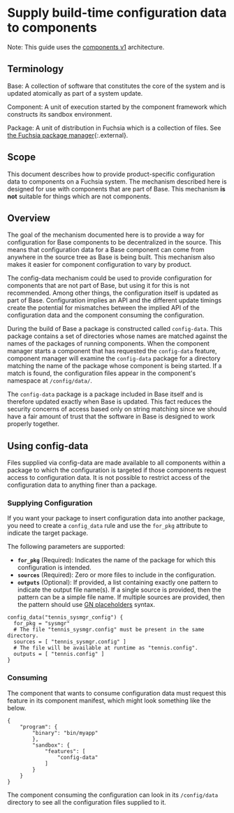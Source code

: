 # Supply build-time configuration data to components

Note: This guide uses the [components v1](/docs/glossary.md#components-v1)
architecture.

## Terminology

Base: A collection of software that constitutes the core of the system and is
updated atomically as part of a system update.

Component: A unit of execution started by the component framework which
constructs its sandbox environment.

Package: A unit of distribution in Fuchsia which is a collection of files.
See [the Fuchsia package manager](/src/sys/pkg/bin/pm/README.md#structure-of-a-fuchsia-package){:.external}.

## Scope

This document describes how to provide product-specific configuration data to
components on a Fuchsia system. The mechanism described here is designed for
use with components that are part of Base. This mechanism **is** **not**
suitable for things which are not components.

## Overview

The goal of the mechanism documented here is to provide a way for configuration
for Base components to be decentralized in the source. This means that
configuration data for a Base component can come from anywhere in the source tree
as Base is being built. This mechanism also makes it easier for component
configuration to vary by product.

The config-data mechanism could be used to provide configuration for
components that are not part of Base, but using it for this is not recommended.
Among other things, the configuration itself is updated as part of Base.
Configuration implies an API and the different update timings create the
potential for mismatches between the implied API of the configuration data and
the component consuming the configuration.

During the build of Base a package is constructed called `config-data`. This
package contains a set of directories whose names are matched against the names
of the packages of running components. When the component manager starts a
component that has requested the `config-data` feature, component manager will
examine the `config-data` package for a directory matching the name of the
package whose component is being started. If a match is found, the configuration
files appear in the component's namespace at `/config/data/`.

The `config-data` package is a package included in Base itself and is therefore
updated exactly when Base is updated. This fact reduces the security concerns of
access based only on string matching since we should have a fair amount of trust
that the software in Base is designed to work properly together.

## Using config-data

Files supplied via config-data are made available to all components within a
package to which the configuration is targeted if those components request
access to configuration data. It is not possible to restrict access of the
configuration data to anything finer than a package.

### Supplying Configuration

If you want your package to insert configuration data into another package,
you need to create a `config_data` rule and use the `for_pkg` attribute to
indicate the target package.

The following parameters are supported:

*   **`for_pkg`** (Required): Indicates the name of the package for which this
    configuration is intended.
*   **`sources`** (Required): Zero or more files to include in the
    configuration.
*   **`outputs`** (Optional): If provided, a list containing exactly one
    pattern to indicate the output file name(s).
    If a single source is provided, then the pattern can be a simple file name.
    If multiple sources are provided, then the pattern should use
    [GN placeholders][gn-placeholders] syntax.

```
config_data("tennis_sysmgr_config") {
  for_pkg = "sysmgr"
  # The file "tennis_sysmgr.config" must be present in the same directory.
  sources = [ "tennis_sysmgr.config" ]
  # The file will be available at runtime as "tennis.config".
  outputs = [ "tennis.config" ]
}
```

### Consuming

The component that wants to consume configuration data must request this feature
in its component manifest, which might look something like the below.

```
{
    "program": {
        "binary": "bin/myapp"
        },
        "sandbox": {
            "features": [
                "config-data"
            ]
        }
    }
}
```

The component consuming the configuration can look in its `/config/data`
directory to see all the configuration files supplied to it.

[gn-placeholders]: https://gn.googlesource.com/gn/+/master/docs/reference.md#placeholders
